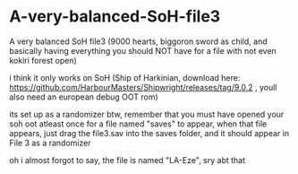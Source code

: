 # A-very-balanced-SoH-file3
A very balanced SoH file3 (9000 hearts, biggoron sword as child, and basically having everything you should NOT have for a file with not even kokiri forest open)

i think it only works on SoH (Ship of Harkinian, download here: https://github.com/HarbourMasters/Shipwright/releases/tag/9.0.2 , youll also need an european debug OOT rom)

its set up as a randomizer btw, remember that you must have opened your soh oot atleast once for a file named "saves" to appear, when that file appears, just drag the file3.sav into the saves folder, and it should appear in File 3 as a randomizer

oh i almost forgot to say, the file is named "LA-Eze", sry abt that 
